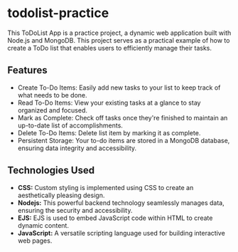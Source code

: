 # todolist-practice
This ToDoList App is a practice project, a dynamic web application built with Node.js and MongoDB. This project serves as a practical example of how to create a ToDo list that enables users to efficiently manage their tasks.

## Features
- Create To-Do Items: Easily add new tasks to your list to keep track of what needs to be done.
- Read To-Do Items: View your existing tasks at a glance to stay organized and focused.
- Mark as Complete: Check off tasks once they're finished to maintain an up-to-date list of accomplishments.
- Delete To-Do Items: Delete list item by marking it as complete.
- Persistent Storage: Your to-do items are stored in a MongoDB database, ensuring data integrity and accessibility.

## Technologies Used
- **CSS:** Custom styling is implemented using CSS to create an aesthetically pleasing design.
- **Nodejs:** This powerful backend technology seamlessly manages data, ensuring the security and accessibility.
- **EJS:** EJS is used to embed JavaScript code within HTML to create dynamic content.
- **JavaScript:** A versatile scripting language used for building interactive web pages.
